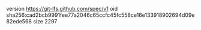 version https://git-lfs.github.com/spec/v1
oid sha256:cad2bcb9991fee77a2046c65ccfc45fc558ce16e133918902694d09e82ede568
size 2297
